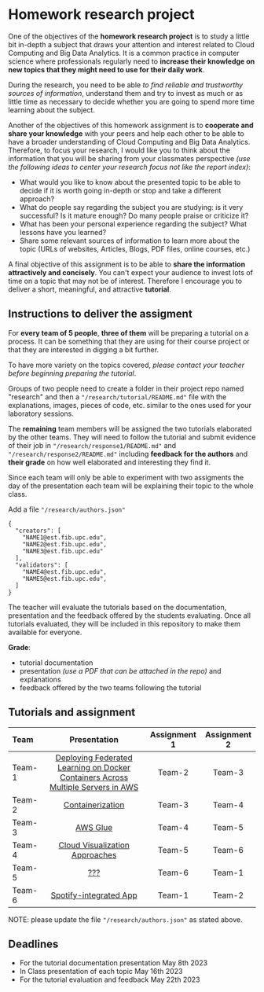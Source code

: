 # Homework research project

One of the objectives of the **homework research project** is to study a little bit in-depth a subject that draws your
attention and interest related to Cloud Computing and Big Data Analytics. It is a common practice in computer science
where professionals regularly need to **increase their knowledge on new topics that they might need to use for their
daily work**.

During the research, you need to be able _to find reliable and trustworthy sources of information_, understand them and
try to invest as much or as little time as necessary to decide whether you are going to spend more time learning about
the subject.

Another of the objectives of this homework assignment is to **cooperate and share your knowledge** with your peers and
help each other to be able to have a broader understanding of Cloud Computing and Big Data Analytics. Therefore, to
focus your research, I would like you to think about the information that you will be sharing from your classmates
perspective _(use the following ideas to center your research focus not like the report index)_:

* What would you like to know about the presented topic to be able to decide if it is worth going in-depth or stop and
  take a different approach?
* What do people say regarding the subject you are studying: is it very successful? Is it mature enough? Do many people
  praise or criticize it?
* What has been your personal experience regarding the subject? What lessons have you learned?
* Share some relevant sources of information to learn more about the topic (URLs of websites, Articles, Blogs, PDF
  files, online courses, etc.)

A final objective of this assignment is to be able to **share the information attractively and concisely**. You can't
expect your audience to invest lots of time on a topic that may not be of interest. Therefore I encourage you to deliver
a short, meaningful, and attractive **tutorial**.

## Instructions to deliver the assigment

For **every team of 5 people**, **three of them** will be preparing a tutorial on a process. It can be something that
they are using for their course project or that they are interested in digging a bit further.

To have more variety on the topics covered, *please contact your teacher before beginning preparing the tutorial*.

Groups of two people need to create a folder in their project repo named "research" and then
a  `"/research/tutorial/README.md"` file with the explanations, images, pieces of code, etc. similar to the ones used
for your laboratory sessions.

The **remaining** team members will be assigned the two tutorials elaborated by the other teams. They will need to
follow the tutorial and submit evidence of their job in `"/research/response1/README.md"`
and `"/research/response2/README.md"` including **feedback for the authors** and **their grade** on how well elaborated
and interesting they find it.

Since each team will only be able to experiment with two assigments the day of the presentation each team will be
explaining their topic to the whole class.

Add a file `"/research/authors.json"`

```json5
{
  "creators": [
    "NAME1@est.fib.upc.edu",
    "NAME2@est.fib.upc.edu",
    "NAME3@est.fib.upc.edu"
  ],
  "validators": [
    "NAME4@est.fib.upc.edu",
    "NAME5@est.fib.upc.edu",
  ]
}
```

The teacher will evaluate the tutorials based on the documentation, presentation and the feedback offered by the
students evaluating. Once all tutorials evaluated, they will be included in this repository to make them available for
everyone.

**Grade**:

- tutorial documentation
- presentation *(use a PDF that can be attached in the repo)* and explanations
- feedback offered by the two teams following the tutorial

## Tutorials and assignment

| Team   |                                                Presentation                                                | Assignment 1 | Assignment 2 |
|:-------|:----------------------------------------------------------------------------------------------------------:|:------------:|:------------:|
| Team-1 | [Deploying Federated Learning on Docker Containers Across Multiple Servers in AWS](./tutorial-1/README.md) |    Team-2    |    Team-3    |
| Team-2 |                                 [Containerization](./tutorial-2/README.md)                                 |    Team-3    |    Team-4    |
| Team-3 |                                     [AWS Glue](./tutorial-3/README.md)                                     |                                                   Team-4                                                   |    Team-5    |
| Team-4 |                          [Cloud Visualization Approaches](./tutorial-4/README.md)                          |                                                   Team-5                                                   |    Team-6    |
| Team-5 |                                       [???](./tutorial-5/README.md)                                        |                                                   Team-6                                                   |    Team-1    |
| Team-6 |                              [Spotify-integrated App](./tutorial-6/README.md)                              |                                                   Team-1                                                   |    Team-2    |

[](./tutorial-2/README.md)

NOTE: please update the file `"/research/authors.json"`  as stated above.

## Deadlines

- For the tutorial documentation presentation May 8th 2023
- In Class presentation of each topic May 16th 2023
- For the tutorial evaluation and feedback May 22th 2023





